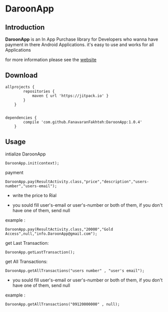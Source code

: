 # DaroonApp

**Introduction**
----

**DaroonApp** is an In App Purchase library
for Developers who wanna have payment in there Android Applications.
it's easy to use and works for all Applications


for more information please see the [website](http://daroonapp.com)

**Download**
----

	allprojects { 
			repositories {
				maven { url 'https://jitpack.io' }
			}
		}


	dependencies {
			compile 'com.github.FanavaranFakhteh:DaroonApp:1.0.4'
		}
    
**Usage**
----
    
intialize DaroonApp 

	DaroonApp.init(context);
	
payment

	DaroonApp.pay(ResultActivity.class,"price","description","users-number","users-email");
    
* write the price to Rial

* you sould fill user's-email or user's-number or both of them,
if you don't have one of them, send null

example : 
    
	DaroonApp.pay(ResultActivity.class,"20000","Gold Access",null,"info.DaroonApp@gmail.com");
        
get Last Transaction:
    
	DaroonApp.getLastTransaction();

get All Transactions:
    
	DaroonApp.getAllTransactions("users number" , "user's email");
           
* you sould fill user's-email or user's-number or both of them,
if you don't have one of them, send null
    
example :
    
	DaroonApp.getAllTransactions("09120000000" , null);
